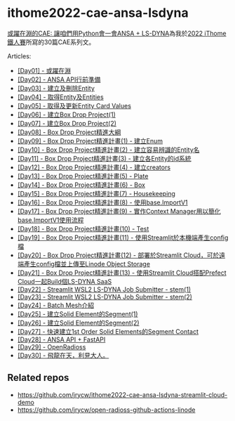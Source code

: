 # ithome2022-cae-ansa-lsdyna
[或躍在淵的CAE: 讓咱們用Python會一會ANSA + LS-DYNA](https://ansa2022.ycwu.space/)為我於[2022 iThome 鐵人賽](https://ithelp.ithome.com.tw/2022ironman)所寫的30篇CAE系列文。


Articles:
* [[Day01] - 或躍在淵](https://ithelp.ithome.com.tw/articles/10287811)
* [[Day02] - ANSA API行前準備](https://ithelp.ithome.com.tw/articles/10287812)
* [[Day03] - 建立及刪除Entity](https://ithelp.ithome.com.tw/articles/10287815)
* [[Day04] - 取得Entity及Entities](https://ithelp.ithome.com.tw/articles/10287817)
* [[Day05] - 取得及更新Entity Card Values](https://ithelp.ithome.com.tw/articles/10287819)
* [[Day06] - 建立Box Drop Project(1)](https://ithelp.ithome.com.tw/articles/10287820)
* [[Day07] - 建立Box Drop Project(2)](https://ithelp.ithome.com.tw/articles/10287936)
* [[Day08] - Box Drop Project精進大綱](https://ithelp.ithome.com.tw/articles/10287953)
* [[Day09] - Box Drop Project精進計畫(1) - 建立Enum](https://ithelp.ithome.com.tw/articles/10287954)
* [[Day10] - Box Drop Project精進計畫(2) - 建立容易辨識的Entity名](https://ithelp.ithome.com.tw/articles/10287955)
* [[Day11] - Box Drop Project精進計畫(3) - 建立各Entity的id系統](https://ithelp.ithome.com.tw/articles/10287956)
* [[Day12] - Box Drop Project精進計畫(4) - 建立creators](https://ithelp.ithome.com.tw/articles/10287957)
* [[Day13] - Box Drop Project精進計畫(5) - Plate](https://ithelp.ithome.com.tw/articles/10287958)
* [[Day14] - Box Drop Project精進計畫(6) - Box](https://ithelp.ithome.com.tw/articles/10287960)
* [[Day15] - Box Drop Project精進計畫(7) - Housekeeping](https://ithelp.ithome.com.tw/articles/10287961)
* [[Day16] - Box Drop Project精進計畫(8) - 使用base.ImportV1](https://ithelp.ithome.com.tw/articles/10287962)
* [[Day17] - Box Drop Project精進計畫(9) - 實作Context Manager用以簡化base.ImportV1使用流程](https://ithelp.ithome.com.tw/articles/10287963)
* [[Day18] - Box Drop Project精進計畫(10) - Test](https://ithelp.ithome.com.tw/articles/10287965)
* [[Day19] - Box Drop Project精進計畫(11) - 使用Streamlit於本機端產生config檔](https://ithelp.ithome.com.tw/articles/10287966)
* [[Day20] - Box Drop Project精進計畫(12) - 部署於Streamlit Cloud，可於遠端產生config檔並上傳至Linode Object Storage](https://ithelp.ithome.com.tw/articles/10287967)
* [[Day21] - Box Drop Project精進計畫(13) - 使用Streamlit Cloud搭配Prefect Cloud一起Build個LS-DYNA SaaS](https://ithelp.ithome.com.tw/articles/10287968)
* [[Day22] - Streamlit WSL2 LS-DYNA Job Submitter - stem(1)](https://ithelp.ithome.com.tw/articles/10287969)
* [[Day23] - Streamlit WSL2 LS-DYNA Job Submitter - stem(2)](https://ithelp.ithome.com.tw/articles/10287970)
* [[Day24] - Batch Mesh介紹](https://ithelp.ithome.com.tw/articles/10287971)
* [[Day25] - 建立Solid Element的Segment(1)](https://ithelp.ithome.com.tw/articles/10287972)
* [[Day26] - 建立Solid Element的Segment(2)](https://ithelp.ithome.com.tw/articles/10287973)
* [[Day27] - 快速建立1st Order Solid Elements的Segment Contact](https://ithelp.ithome.com.tw/articles/10287974)
* [[Day28] - ANSA API + FastAPI](https://ithelp.ithome.com.tw/articles/10287975)
* [[Day29] - OpenRadioss](https://ithelp.ithome.com.tw/articles/10287976)
* [[Day30] - 飛龍在天，利見大人。](https://ithelp.ithome.com.tw/articles/10287977)

## Related repos
* https://github.com/jrycw/ithome2022-cae-ansa-lsdyna-streamlit-cloud-demo
* https://github.com/jrycw/open-radioss-github-actions-linode
